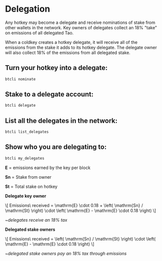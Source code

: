 # Delegation

Any hotkey may become a delegate and receive nominations of stake from other wallets in the network. Key owners of delegates collect an 18% "take" on emissions of all delegated Tao.

When a coldkey creates a hotkey delegate, it will receive all of the emissions from the stake it adds to its hotkey delegate. The delegate owner will also collect 18% of the emissions from all delegated stake.

## Turn your hotkey into a delegate:

```bash
btcli nominate
```

## Stake to a delegate account:

```bash
btcli delegate
```

## List all the delegates in the network:

```bash
btcli list_delegates
```

## Show who you are delegating to:

```bash
btcli my_delegates
```


**E** = emissions earned by the key per block

**Sn** = Stake from owner

**St** = Total stake on hotkey

**Delegate key owner**

\\[
  Emissions\\ received =
  \mathrm{E} \cdot 0.18 +
    \left(
      \mathrm{Sn} / \mathrm{St}
    \right)
    \cdot
    \left(
      \mathrm{E} - \mathrm{E}
      \cdot
      0.18
    \right)
\\]

*~delegates receive an 18% tax*

**Delegated stake owners**

\\[
  Emissions\\ received =
    \left(
      \mathrm{Sn} / \mathrm{St}
    \right)
    \cdot
    \left(
      \mathrm{E} - \mathrm{E}
      \cdot
      0.18
    \right)
\\]

*~delegated stake owners pay an 18% tax through emissions*

